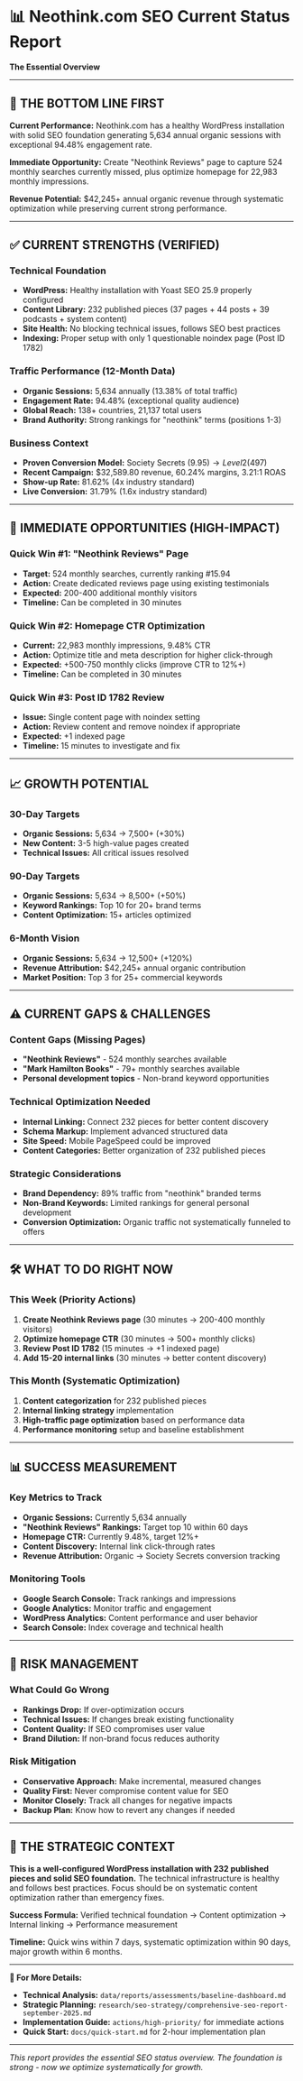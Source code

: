 # 📊 Neothink.com SEO Current Status Report
**The Essential Overview**

---

## 🎯 **THE BOTTOM LINE FIRST**

**Current Performance:** Neothink.com has a healthy WordPress installation with solid SEO foundation generating 5,634 annual organic sessions with exceptional 94.48% engagement rate.

**Immediate Opportunity:** Create "Neothink Reviews" page to capture 524 monthly searches currently missed, plus optimize homepage for 22,983 monthly impressions.

**Revenue Potential:** $42,245+ annual organic revenue through systematic optimization while preserving current strong performance.

---

## ✅ **CURRENT STRENGTHS (VERIFIED)**

### Technical Foundation
- **WordPress:** Healthy installation with Yoast SEO 25.9 properly configured
- **Content Library:** 232 published pieces (37 pages + 44 posts + 39 podcasts + system content)
- **Site Health:** No blocking technical issues, follows SEO best practices
- **Indexing:** Proper setup with only 1 questionable noindex page (Post ID 1782)

### Traffic Performance (12-Month Data)
- **Organic Sessions:** 5,634 annually (13.38% of total traffic)
- **Engagement Rate:** 94.48% (exceptional quality audience)
- **Global Reach:** 138+ countries, 21,137 total users
- **Brand Authority:** Strong rankings for "neothink" terms (positions 1-3)

### Business Context
- **Proven Conversion Model:** Society Secrets ($9.95) → Level 2 ($497)
- **Recent Campaign:** $32,589.80 revenue, 60.24% margins, 3.21:1 ROAS
- **Show-up Rate:** 81.62% (4x industry standard)
- **Live Conversion:** 31.79% (1.6x industry standard)

---

## 🎯 **IMMEDIATE OPPORTUNITIES (HIGH-IMPACT)**

### Quick Win #1: "Neothink Reviews" Page
- **Target:** 524 monthly searches, currently ranking #15.94
- **Action:** Create dedicated reviews page using existing testimonials
- **Expected:** 200-400 additional monthly visitors
- **Timeline:** Can be completed in 30 minutes

### Quick Win #2: Homepage CTR Optimization
- **Current:** 22,983 monthly impressions, 9.48% CTR
- **Action:** Optimize title and meta description for higher click-through
- **Expected:** +500-750 monthly clicks (improve CTR to 12%+)
- **Timeline:** Can be completed in 30 minutes

### Quick Win #3: Post ID 1782 Review
- **Issue:** Single content page with noindex setting
- **Action:** Review content and remove noindex if appropriate
- **Expected:** +1 indexed page
- **Timeline:** 15 minutes to investigate and fix

---

## 📈 **GROWTH POTENTIAL**

### 30-Day Targets
- **Organic Sessions:** 5,634 → 7,500+ (+30%)
- **New Content:** 3-5 high-value pages created
- **Technical Issues:** All critical issues resolved

### 90-Day Targets
- **Organic Sessions:** 5,634 → 8,500+ (+50%)
- **Keyword Rankings:** Top 10 for 20+ brand terms
- **Content Optimization:** 15+ articles optimized

### 6-Month Vision
- **Organic Sessions:** 5,634 → 12,500+ (+120%)
- **Revenue Attribution:** $42,245+ annual organic contribution
- **Market Position:** Top 3 for 25+ commercial keywords

---

## ⚠️ **CURRENT GAPS & CHALLENGES**

### Content Gaps (Missing Pages)
- **"Neothink Reviews"** - 524 monthly searches available
- **"Mark Hamilton Books"** - 79+ monthly searches available
- **Personal development topics** - Non-brand keyword opportunities

### Technical Optimization Needed
- **Internal Linking:** Connect 232 pieces for better content discovery
- **Schema Markup:** Implement advanced structured data
- **Site Speed:** Mobile PageSpeed could be improved
- **Content Categories:** Better organization of 232 published pieces

### Strategic Considerations
- **Brand Dependency:** 89% traffic from "neothink" branded terms
- **Non-Brand Keywords:** Limited rankings for general personal development
- **Conversion Optimization:** Organic traffic not systematically funneled to offers

---

## 🛠️ **WHAT TO DO RIGHT NOW**

### This Week (Priority Actions)
1. **Create Neothink Reviews page** (30 minutes → 200-400 monthly visitors)
2. **Optimize homepage CTR** (30 minutes → 500+ monthly clicks)
3. **Review Post ID 1782** (15 minutes → +1 indexed page)
4. **Add 15-20 internal links** (30 minutes → better content discovery)

### This Month (Systematic Optimization)
1. **Content categorization** for 232 published pieces
2. **Internal linking strategy** implementation
3. **High-traffic page optimization** based on performance data
4. **Performance monitoring** setup and baseline establishment

---

## 📊 **SUCCESS MEASUREMENT**

### Key Metrics to Track
- **Organic Sessions:** Currently 5,634 annually
- **"Neothink Reviews" Rankings:** Target top 10 within 60 days
- **Homepage CTR:** Currently 9.48%, target 12%+
- **Content Discovery:** Internal link click-through rates
- **Revenue Attribution:** Organic → Society Secrets conversion tracking

### Monitoring Tools
- **Google Search Console:** Track rankings and impressions
- **Google Analytics:** Monitor traffic and engagement
- **WordPress Analytics:** Content performance and user behavior
- **Search Console:** Index coverage and technical health

---

## 🚨 **RISK MANAGEMENT**

### What Could Go Wrong
- **Rankings Drop:** If over-optimization occurs
- **Technical Issues:** If changes break existing functionality
- **Content Quality:** If SEO compromises user value
- **Brand Dilution:** If non-brand focus reduces authority

### Risk Mitigation
- **Conservative Approach:** Make incremental, measured changes
- **Quality First:** Never compromise content value for SEO
- **Monitor Closely:** Track all changes for negative impacts
- **Backup Plan:** Know how to revert any changes if needed

---

## 🎯 **THE STRATEGIC CONTEXT**

**This is a well-configured WordPress installation with 232 published pieces and solid SEO foundation.** The technical infrastructure is healthy and follows best practices. Focus should be on systematic content optimization rather than emergency fixes.

**Success Formula:** Verified technical foundation → Content optimization → Internal linking → Performance measurement

**Timeline:** Quick wins within 7 days, systematic optimization within 90 days, major growth within 6 months.

---

**📍 For More Details:**
- **Technical Analysis:** `data/reports/assessments/baseline-dashboard.md`
- **Strategic Planning:** `research/seo-strategy/comprehensive-seo-report-september-2025.md`
- **Implementation Guide:** `actions/high-priority/` for immediate actions
- **Quick Start:** `docs/quick-start.md` for 2-hour implementation plan

---

*This report provides the essential SEO status overview. The foundation is strong - now we optimize systematically for growth.*
